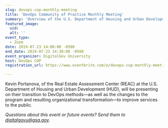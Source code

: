 ```yaml
---
slug: devops-cop-monthly-meeting
title: 'DevOps Community of Practice Monthly Meeting'
summary: 'Overview of the U.S. Department of Housing and Urban Development's Real Estate Assessment Center &#40;REAC&#41; IT team, program, structure, and their shift to DevOps&#46;'
featured_image: 
  uid: 
  alt: ''
event_type: 
  - Zoom
date: 2019-07-23 14:00:00 -0500
end_date: 2019-07-23 14:30:00 -0500
event_organizer: DigitalGov University
host: DevOps COP
registration_url: https://www.eventbrite.com/e/devops-cop-monthly-meeting-registration-64672677720

---
```


Kevin Portanova, of the Real Estate Assessment Center (REAC) at the U.S. Department of Housing and Urban Development (HUD), will be presenting on their transition to DevOps methods&mdash;as well as the changes to the program and resulting organizational transformation&mdash;to improve services to the public.  

_Questions about this event or future events? Send them to [digitalgovu@gsa.gov](mailto:digitalgovu@gsa.gov)._
